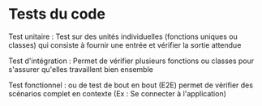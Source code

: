 # Tests du code 

Test unitaire : Test sur des unités individuelles (fonctions uniques ou classes) qui consiste à fournir une entrée et vérifier la sortie attendue

Test d'intégration : Permet de vérifier plusieurs fonctions ou classes pour s'assurer qu'elles travaillent bien ensemble 

Test fonctionnel : ou de test de bout en bout (E2E) permet de vérifier des scénarios complet en contexte (Ex : Se connecter à l'application) 







